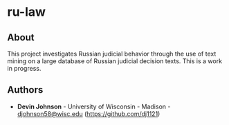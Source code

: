 # ru-law

## About
This project investigates Russian judicial behavior through the use of text mining on a large database of Russian judicial decision texts. This is a work in progress.

## Authors

* **Devin Johnson** - University of Wisconsin - Madison - djohnson58@wisc.edu (https://github.com/dj1121)

